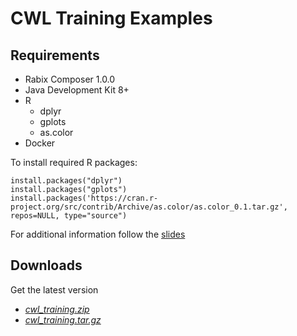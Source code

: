 
# CWL Training Examples

## Requirements

- Rabix Composer 1.0.0
- Java Development Kit 8+
- R
    - dplyr
    - gplots
    - as.color
- Docker

To install required R packages:
```
install.packages("dplyr")
install.packages("gplots")
install.packages('https://cran.r-project.org/src/contrib/Archive/as.color/as.color_0.1.tar.gz', repos=NULL, type="source")
```

For additional information follow the [slides](https://raw.githubusercontent.com/michael-kotliar/cwl_training/master/slides/cwl_workshop.pptx)

## Downloads
Get the latest version
 - *[cwl_training.zip](https://github.com/michael-kotliar/cwl_training/archive/latest.zip)*
 - *[cwl_training.tar.gz](https://github.com/michael-kotliar/cwl_training/archive/latest.tar.gz)*